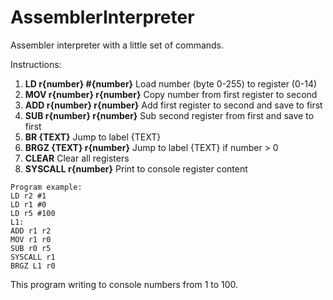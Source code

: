 # AssemblerInterpreter
Assembler interpreter with a little set of commands.

Instructions:
1) **LD r{number} #{number}**  Load number (byte 0-255) to register (0-14)
2) **MOV r{number} r{number}**  Copy number from first register to second
3) **ADD r{number} r{number}**  Add first register to second and save to first
4) **SUB r{number} r{number}**  Sub second register from first and save to first
5) **BR {TEXT}**  Jump to label {TEXT}
6) **BRGZ {TEXT} r{number}**  Jump to label {TEXT} if number > 0
7) **CLEAR**  Clear all registers
8) **SYSCALL r{number}**  Print to console register content

```
Program example:
LD r2 #1
LD r1 #0
LD r5 #100
L1:
ADD r1 r2
MOV r1 r0
SUB r0 r5
SYSCALL r1
BRGZ L1 r0
```
This program writing to console numbers from 1 to 100.

